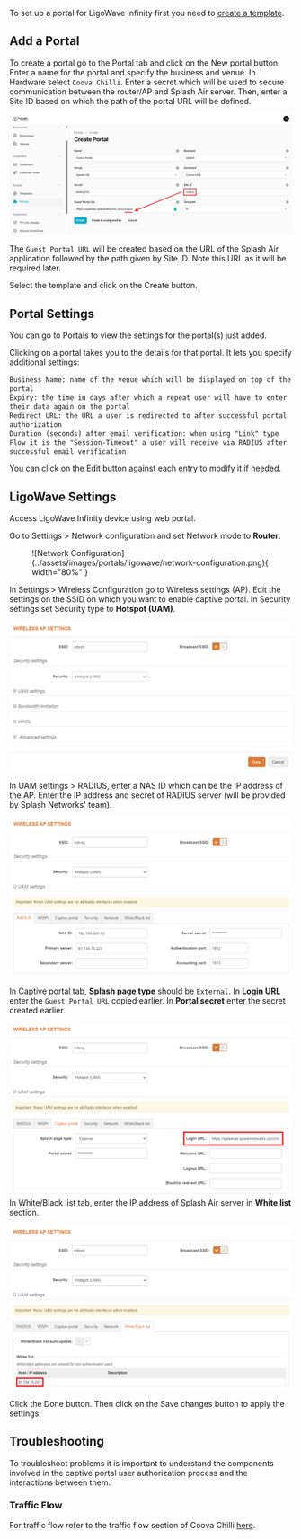 To set up a portal for LigoWave Infinity first you need to [create a template](../defining-templates.md).

## Add a Portal

To create a portal go to the Portal tab and click on the New portal button. Enter a name for the portal and specify the business and venue. In Hardware select `Coova Chilli`. Enter a secret which will be used to secure communication between the router/AP and Splash Air server. Then, enter a Site ID based on which the path of the portal URL will be defined.

![Coova Portal](../assets/images/portals/coova/coova-portal-url.png)

The `Guest Portal URL` will be created based on the URL of the Splash Air application followed by the path given by Site ID. Note this URL as it will be required later.

Select the template and click on the Create button.

## Portal Settings

You can go to Portals to view the settings for the portal(s) just added.

Clicking on a portal takes you to the details for that portal. It lets you specify additional settings:

```
Business Name: name of the venue which will be displayed on top of the portal
Expiry: the time in days after which a repeat user will have to enter their data again on the portal
Redirect URL: the URL a user is redirected to after successful portal authorization
Duration (seconds) after email verification: when using "Link" type Flow it is the "Session-Timeout" a user will receive via RADIUS after successful email verification 
```

You can click on the Edit button against each entry to modify it if needed.

## LigoWave Settings

Access LigoWave Infinity device using web portal.

Go to Settings > Network configuration and set Network mode to **Router**.

<figure markdown="span">
  ![Network Configuration](../assets/images/portals/ligowave/network-configuration.png){ width="80%" }
</figure>

In Settings > Wireless Configuration go to Wireless settings (AP). Edit the settings on the SSID on which you want to enable captive portal. In Security settings set Security type to **Hotspot (UAM)**.

![Security settings](../assets/images/portals/ligowave/security-settings.png)

In UAM settings > RADIUS, enter a NAS ID which can be the IP address of the AP. Enter the IP address and secret of RADIUS server (will be provided by Splash Networks' team).

![RADIUS](../assets/images/portals/ligowave/radius.png)

In Captive portal tab, **Splash page type** should be `External`. In **Login URL** enter the `Guest Portal URL` copied earlier. In **Portal secret** enter the secret created earlier.

![Captive Portal](../assets/images/portals/ligowave/captive-portal.png)
In White/Black list tab, enter the IP address of Splash Air server in **White list** section.

![Whitelist](../assets/images/portals/ligowave/whitelist.png)

Click the Done button. Then click on the Save changes button to apply the settings.

## Troubleshooting

To troubleshoot problems it is important to understand the components involved in the captive portal user authorization process and the interactions between them.

### Traffic Flow

For traffic flow refer to the traffic flow section of Coova Chilli [here](coova-chilli.md/#traffic-flow).
